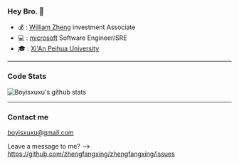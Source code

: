### Hey Bro. 👋

- 💰 : [William Zheng](http:/zhengfangxing.github.io) investment Associate
- 💻 : [microsoft](https://www.microsoft.com/) Software Engineer/SRE
- 🎓 : [Xi'An Peihua University](http://www.peihua.cn/)

----

### Code Stats

![Boyisxuxu's github stats](https://github-readme-stats.vercel.app/api?username=zhengfangxing&show_icons=true&theme=dracula)

---- 

### Contact me

boyisxuxu@gmail.com


Leave a message to me? --> https://github.com/zhengfangxing/zhengfangxing/issues
